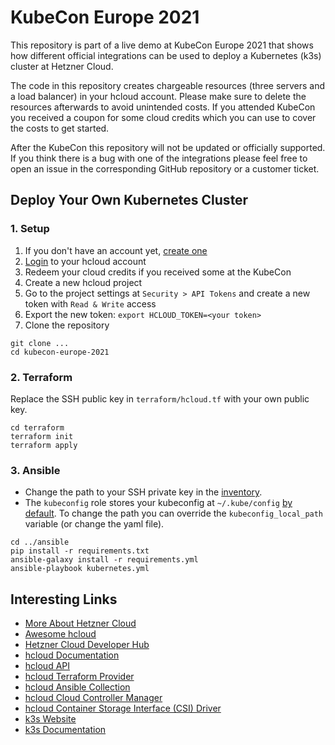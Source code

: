 # KubeCon Europe 2021

This repository is part of a live demo at KubeCon Europe 2021 that shows how different official integrations can be used to deploy a Kubernetes (k3s) cluster at Hetzner Cloud.

The code in this repository creates chargeable resources (three servers and a load balancer) in your hcloud account. Please make sure to delete the resources afterwards to avoid unintended costs. If you attended KubeCon you received a coupon for some cloud credits which you can use to cover the costs to get started.

After the KubeCon this repository will not be updated or officially supported. If you think there is a bug with one of the integrations please feel free to open an issue in the corresponding GitHub repository or a customer ticket.

## Deploy Your Own Kubernetes Cluster

### 1. Setup

1. If you don't have an account yet, [create one](https://accounts.hetzner.com/signUp)
2. [Login](https://console.hetzner.cloud/) to your hcloud account
3. Redeem your cloud credits if you received some at the KubeCon
4. Create a new hcloud project
5. Go to the project settings at `Security > API Tokens` and create a new token with `Read & Write` access
6. Export the new token: `export HCLOUD_TOKEN=<your token>`
7. Clone the repository

```
git clone ...
cd kubecon-europe-2021
```

### 2. Terraform

Replace the SSH public key in `terraform/hcloud.tf` with your own public key.

```
cd terraform
terraform init
terraform apply
```

### 3. Ansible

- Change the path to your SSH private key in the [inventory](./ansible/inventory/group_vars/all.yml).
- The `kubeconfig` role stores your kubeconfig at `~/.kube/config` [by default](./ansible/roles/kubeconfig/defaults/main.yml). To change the path you can override the `kubeconfig_local_path` variable (or change the yaml file).

```
cd ../ansible
pip install -r requirements.txt
ansible-galaxy install -r requirements.yml
ansible-playbook kubernetes.yml
```

## Interesting Links

- [More About Hetzner Cloud](https://www.hetzner.com/cloud)
- [Awesome hcloud](https://github.com/hetznercloud/awesome-hcloud)
- [Hetzner Cloud Developer Hub](https://developers.hetzner.com/cloud)
- [hcloud Documentation](https://docs.hetzner.com/cloud)
- [hcloud API](https://docs.hetzner.cloud/)
- [hcloud Terraform Provider](https://registry.terraform.io/providers/hetznercloud/hcloud/latest/docs)
- [hcloud Ansible Collection](https://galaxy.ansible.com/hetzner/hcloud)
- [hcloud Cloud Controller Manager](https://github.com/hetznercloud/hcloud-cloud-controller-manager)
- [hcloud Container Storage Interface (CSI) Driver](https://github.com/hetznercloud/csi-driver)
- [k3s Website](https://k3s.io/)
- [k3s Documentation](https://rancher.com/docs/k3s/latest/en/)
